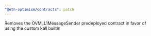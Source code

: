 ```yaml
---
"@eth-optimism/contracts": patch
---
```


Removes the OVM_L1MessageSender predeployed contract in favor of using the custom kall builtin
